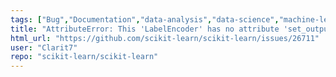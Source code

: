 ```yaml
---
tags: ["Bug","Documentation","data-analysis","data-science","machine-learning","python","statistics"]
title: "AttributeError: This 'LabelEncoder' has no attribute 'set_output'"
html_url: "https://github.com/scikit-learn/scikit-learn/issues/26711"
user: "Clarit7"
repo: "scikit-learn/scikit-learn"
---
```


